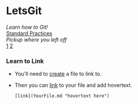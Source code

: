 # LetsGit
*Learn how to Git!*  
[Standard Practices](usg/StandardPractices.md "on AskAnEditor")  
*Pickup where you left off*  
[1](#Learn-to-Link "Learn to Link") [2](usg/SomeFormatting.md "Basic Formatting")  
### Learn to Link

  + You'll need to [create](usg/NewFiles.md "or upload") a file to link to. 
  + Then you can [link](usg/YourFile.md "hovertext here") to your file and add hovertext.

      ` [link](YourFile.md "hovertext here") `
